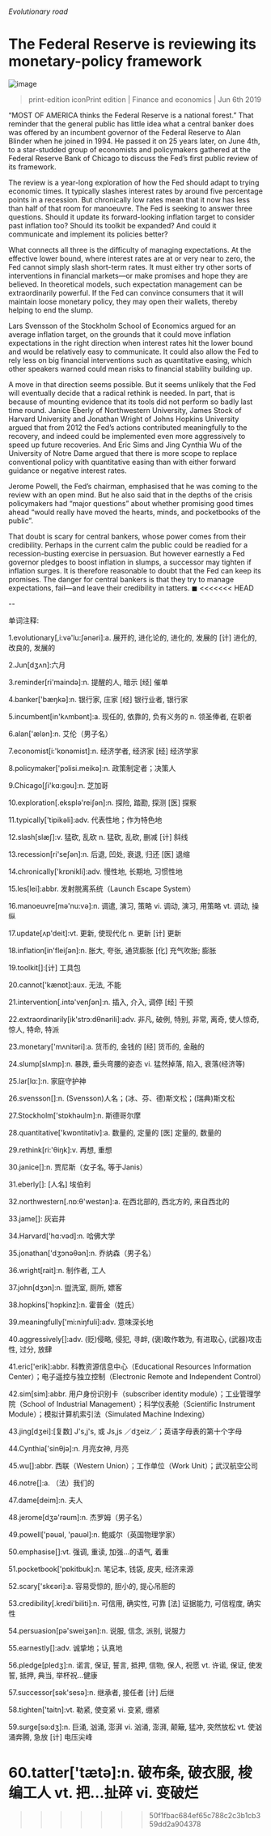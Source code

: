 ###### Evolutionary road
# The Federal Reserve is reviewing its monetary-policy framework 
![image](images/20190608_fnp501.jpg) 
> print-edition iconPrint edition | Finance and economics | Jun 6th 2019 
“MOST OF AMERICA thinks the Federal Reserve is a national forest.” That reminder that the general public has little idea what a central banker does was offered by an incumbent governor of the Federal Reserve to Alan Blinder when he joined in 1994. He passed it on 25 years later, on June 4th, to a star-studded group of economists and policymakers gathered at the Federal Reserve Bank of Chicago to discuss the Fed’s first public review of its framework. 
The review is a year-long exploration of how the Fed should adapt to trying economic times. It typically slashes interest rates by around five percentage points in a recession. But chronically low rates mean that it now has less than half of that room for manoeuvre. The Fed is seeking to answer three questions. Should it update its forward-looking inflation target to consider past inflation too? Should its toolkit be expanded? And could it communicate and implement its policies better? 
What connects all three is the difficulty of managing expectations. At the effective lower bound, where interest rates are at or very near to zero, the Fed cannot simply slash short-term rates. It must either try other sorts of interventions in financial markets—or make promises and hope they are believed. In theoretical models, such expectation management can be extraordinarily powerful. If the Fed can convince consumers that it will maintain loose monetary policy, they may open their wallets, thereby helping to end the slump. 
Lars Svensson of the Stockholm School of Economics argued for an average inflation target, on the grounds that it could move inflation expectations in the right direction when interest rates hit the lower bound and would be relatively easy to communicate. It could also allow the Fed to rely less on big financial interventions such as quantitative easing, which other speakers warned could mean risks to financial stability building up. 
A move in that direction seems possible. But it seems unlikely that the Fed will eventually decide that a radical rethink is needed. In part, that is because of mounting evidence that its tools did not perform so badly last time round. Janice Eberly of Northwestern University, James Stock of Harvard University and Jonathan Wright of Johns Hopkins University argued that from 2012 the Fed’s actions contributed meaningfully to the recovery, and indeed could be implemented even more aggressively to speed up future recoveries. And Eric Sims and Jing Cynthia Wu of the University of Notre Dame argued that there is more scope to replace conventional policy with quantitative easing than with either forward guidance or negative interest rates. 
Jerome Powell, the Fed’s chairman, emphasised that he was coming to the review with an open mind. But he also said that in the depths of the crisis policymakers had “major questions” about whether promising good times ahead “would really have moved the hearts, minds, and pocketbooks of the public”. 
That doubt is scary for central bankers, whose power comes from their credibility. Perhaps in the current calm the public could be readied for a recession-busting exercise in persuasion. But however earnestly a Fed governor pledges to boost inflation in slumps, a successor may tighten if inflation surges. It is therefore reasonable to doubt that the Fed can keep its promises. The danger for central bankers is that they try to manage expectations, fail—and leave their credibility in tatters. ◼ 
<<<<<<< HEAD
-- 
 单词注释:
1.evolutionary[,i:vә'lu:ʃәnәri]:a. 展开的, 进化论的, 进化的, 发展的 [计] 进化的, 改良的, 发展的 
2.Jun[dʒʌn]:六月 
3.reminder[ri'maindә]:n. 提醒的人, 暗示 [经] 催单 
4.banker['bæŋkә]:n. 银行家, 庄家 [经] 银行业者, 银行家 
5.incumbent[in'kʌmbәnt]:a. 现任的, 依靠的, 负有义务的 n. 领圣俸者, 在职者 
6.alan['ælәn]:n. 艾伦（男子名） 
7.economist[i:'kɒnәmist]:n. 经济学者, 经济家 [经] 经济学家 
8.policymaker['pɔlisi.meikә]:n. 政策制定者；决策人 
9.Chicago[ʃi'kɑ:gәu]:n. 芝加哥 
10.exploration[.eksplә'reiʃәn]:n. 探险, 踏勘, 探测 [医] 探察 
11.typically['tipikәli]:adv. 代表性地；作为特色地 
12.slash[slæʃ]:v. 猛砍, 乱砍 n. 猛砍, 乱砍, 删减 [计] 斜线 
13.recession[ri'seʃәn]:n. 后退, 凹处, 衰退, 归还 [医] 退缩 
14.chronically['krɒnikli]:adv. 慢性地, 长期地, 习惯性地 
15.les[lei]:abbr. 发射脱离系统（Launch Escape System） 
16.manoeuvre[mә'nu:vә]:n. 调遣, 演习, 策略 vi. 调动, 演习, 用策略 vt. 调动, 操纵 
17.update[ʌp'deit]:vt. 更新, 使现代化 n. 更新 [计] 更新 
18.inflation[in'fleiʃәn]:n. 胀大, 夸张, 通货膨胀 [化] 充气吹胀; 膨胀 
19.toolkit[]:[计] 工具包 
20.cannot['kænɒt]:aux. 无法, 不能 
21.intervention[.intә'venʃәn]:n. 插入, 介入, 调停 [经] 干预 
22.extraordinarily[ik'strɔ:dθnәrili]:adv. 非凡, 破例, 特别, 非常, 离奇, 使人惊奇, 惊人, 特命, 特派 
23.monetary['mʌnitәri]:a. 货币的, 金钱的 [经] 货币的, 金融的 
24.slump[slʌmp]:n. 暴跌, 垂头弯腰的姿态 vi. 猛然掉落, 陷入, 衰落(经济等) 
25.lar[lɑ:]:n. 家庭守护神 
26.svensson[]:n. (Svensson)人名；(冰、芬、德)斯文松；(瑞典)斯文松 
27.Stockholm['stɒkhәulm]:n. 斯德哥尔摩 
28.quantitative['kwɒntitәtiv]:a. 数量的, 定量的 [医] 定量的, 数量的 
29.rethink[ri:'θiŋk]:v. 再想, 重想 
30.janice[]:n. 贾尼斯（女子名, 等于Janis） 
31.eberly[]: [人名] 埃伯利 
32.northwestern[.nɒ:θ'westәn]:a. 在西北部的, 西北方的, 来自西北的 
33.jame[]: 灰岩井 
34.Harvard['hɑ:vәd]:n. 哈佛大学 
35.jonathan['dʒɔnәθәn]:n. 乔纳森（男子名） 
36.wright[rait]:n. 制作者, 工人 
37.john[dʒɔn]:n. 盥洗室, 厕所, 嫖客 
38.hopkins['hɔpkinz]:n. 霍普金（姓氏） 
39.meaningfully['mi:niŋfuli]:adv. 意味深长地 
40.aggressively[]:adv. (贬)侵略, 侵犯, 寻衅, (褒)敢作敢为, 有进取心, (武器)攻击性, 过分, 放肆 
41.eric['erik]:abbr. 科教资源信息中心（Educational Resources Information Center）；电子遥控与独立控制（Electronic Remote and Independent Control） 
42.sim[sim]:abbr. 用户身份识别卡（subscriber identity module）；工业管理学院（School of Industrial Management）；科学仪表舱（Scientific Instrument Module）；模拟计算机索引法（Simulated Machine Indexing） 
43.jing[dʒei]:[复数] J's,j's, 或 Js,js ／dʒeiz／；英语字母表的第十个字母 
44.Cynthia['sinθjә]:n. 月亮女神, 月亮 
45.wu[]:abbr. 西联（Western Union）；工作单位（Work Unit）；武汉航空公司 
46.notre[]:a. （法）我们的 
47.dame[deim]:n. 夫人 
48.jerome[dʒә'rәum]:n. 杰罗姆（男子名） 
49.powell['pәuәl, 'pauәl]:n. 鲍威尔（英国物理学家） 
50.emphasise[]:vt. 强调, 重读, 加强...的语气, 着重 
51.pocketbook['pɒkitbuk]:n. 笔记本, 钱袋, 皮夹, 经济来源 
52.scary['skєәri]:a. 容易受惊的, 胆小的, 提心吊胆的 
53.credibility[.kredi'biliti]:n. 可信用, 确实性, 可靠 [法] 证据能力, 可信程度, 确实性 
54.persuasion[pә'sweiʒәn]:n. 说服, 信念, 派别, 说服力 
55.earnestly[]:adv. 诚挚地；认真地 
56.pledge[pledʒ]:n. 诺言, 保证, 誓言, 抵押, 信物, 保人, 祝愿 vt. 许诺, 保证, 使发誓, 抵押, 典当, 举杯祝...健康 
57.successor[sәk'sesә]:n. 继承者, 接任者 [计] 后继 
58.tighten['taitn]:vt. 勒紧, 使变紧 vi. 变紧, 绷紧 
59.surge[sә:dʒ]:n. 巨涌, 汹涌, 澎湃 vi. 汹涌, 澎湃, 颠簸, 猛冲, 突然放松 vt. 使汹涌奔腾, 急放 [计] 电压尖峰 
60.tatter['tætә]:n. 破布条, 破衣服, 梭编工人 vt. 把...扯碎 vi. 变破烂 
=======
>>>>>>> 50f1fbac684ef65c788c2c3b1cb359dd2a904378
